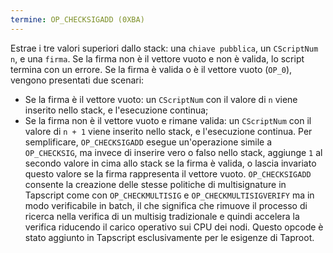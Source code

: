 ```yaml
---
termine: OP_CHECKSIGADD (0XBA)
---
```


Estrae i tre valori superiori dallo stack: una `chiave pubblica`, un `CScriptNum` `n`, e una `firma`. Se la firma non è il vettore vuoto e non è valida, lo script termina con un errore. Se la firma è valida o è il vettore vuoto (`OP_0`), vengono presentati due scenari:
* Se la firma è il vettore vuoto: un `CScriptNum` con il valore di `n` viene inserito nello stack, e l'esecuzione continua;
* Se la firma non è il vettore vuoto e rimane valida: un `CScriptNum` con il valore di `n + 1` viene inserito nello stack, e l'esecuzione continua.
Per semplificare, `OP_CHECKSIGADD` esegue un'operazione simile a `OP_CHECKSIG`, ma invece di inserire vero o falso nello stack, aggiunge `1` al secondo valore in cima allo stack se la firma è valida, o lascia invariato questo valore se la firma rappresenta il vettore vuoto. `OP_CHECKSIGADD` consente la creazione delle stesse politiche di multisignature in Tapscript come con `OP_CHECKMULTISIG` e `OP_CHECKMULTISIGVERIFY` ma in modo verificabile in batch, il che significa che rimuove il processo di ricerca nella verifica di un multisig tradizionale e quindi accelera la verifica riducendo il carico operativo sui CPU dei nodi. Questo opcode è stato aggiunto in Tapscript esclusivamente per le esigenze di Taproot.